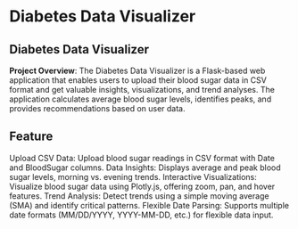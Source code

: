 # Diabetes Data Visualizer

## Diabetes Data Visualizer

**Project Overview**: The Diabetes Data Visualizer is a Flask-based web application that enables users to upload their blood sugar data in CSV format and get valuable insights, visualizations, and trend analyses. The application calculates average blood sugar levels, identifies peaks, and provides recommendations based on user data.


## Feature
Upload CSV Data: Upload blood sugar readings in CSV format with Date and BloodSugar columns.
Data Insights: Displays average and peak blood sugar levels, morning vs. evening trends.
Interactive Visualizations: Visualize blood sugar data using Plotly.js, offering zoom, pan, and hover features.
Trend Analysis: Detect trends using a simple moving average (SMA) and identify critical patterns.
Flexible Date Parsing: Supports multiple date formats (MM/DD/YYYY, YYYY-MM-DD, etc.) for flexible data input.
